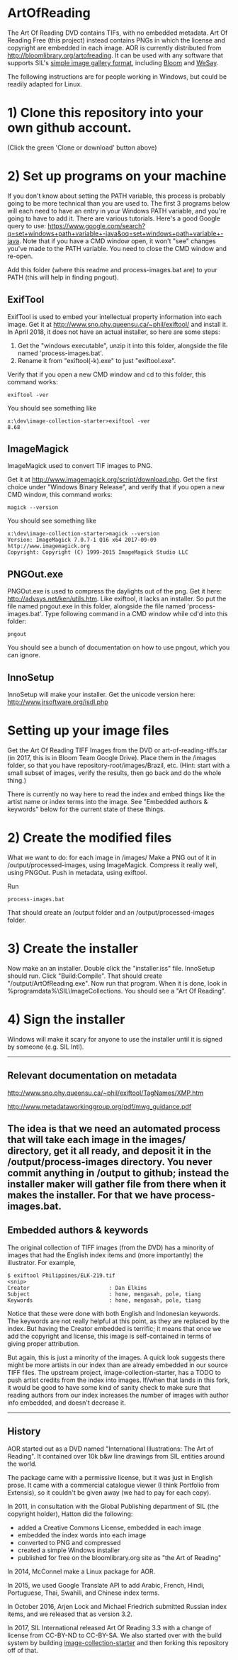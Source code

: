 # ArtOfReading
The Art Of Reading DVD contains TIFs, with no embedded metadata.
Art Of Reading Free (this project) instead contains PNGs in which the license and
copyright are embedded in each image. AOR is currently distributed from http://bloomlibrary.org/artofreading. It can be used with any software that supports SIL's [simple image gallery format](https://github.com/sillsdev/image-collection-starter), including [Bloom](http://bloomlibrary.org) and [WeSay](http://software.sil.org/wesay).

The following instructions are for people working in Windows, but could be readily adapted for Linux.

# 1) Clone this repository into your own github account.

(Click the green 'Clone or download' button above)

# 2) Set up programs on your machine

If you don't know about setting the PATH variable, this process is probably going to be more technical than you are used to. The first 3 programs below will each need to have an entry in your Windows PATH variable, and you're going to have to add it. There are various tutorials. Here's a good Google query to use: https://www.google.com/search?q=set+windows+path+variable+-java&oq=set+windows+path+variable+-java. Note that if you have a CMD window open, it won't "see" changes you've made to the PATH variable. You need to close the CMD window and re-open.

Add this folder (where this readme and process-images.bat are) to your PATH (this will help in finding pngout).

## ExifTool

ExifTool is used to embed your intellectual property information into each image. Get it at http://www.sno.phy.queensu.ca/~phil/exiftool/ and install it. In April 2018, it does not have an actual installer, so here are some steps:
1. Get the "windows executable", unzip it into this folder, alongside the file named 'process-images.bat'.
2. Rename it from "exiftool(-k).exe" to just "exiftool.exe".

Verify that if you open a new CMD window and cd to this folder, this command works:

    exiftool -ver

You should see something like

    x:\dev\image-collection-starter>exiftool -ver
    8.68

## ImageMagick

ImageMagick used to convert TIF images to PNG.

Get it at http://www.imagemagick.org/script/download.php. Get the first choice under "Windows Binary Release", and verify that if you open a new CMD window, this command works:

    magick --version

You should see something like

    x:\dev\image-collection-starter>magick --version
    Version: ImageMagick 7.0.7-1 Q16 x64 2017-09-09 http://www.imagemagick.org
    Copyright: Copyright (C) 1999-2015 ImageMagick Studio LLC

## PNGOut.exe

PNGOut.exe is used to compress the daylights out of the png. Get it here: http://advsys.net/ken/utils.htm. Like exiftool, it lacks an installer. So put the file named pngout.exe in this folder, alongside the file named 'process-images.bat'. Type following command in a CMD window while cd'd into this folder:

    pngout

You should see a bunch of documentation on how to use pngout, which you can ignore.

## InnoSetup

InnoSetup will make your installer. Get the unicode version here: http://www.jrsoftware.org/isdl.php

# Setting up your image files

Get the Art Of Reading TIFF Images from the DVD or art-of-reading-tiffs.tar (in 2017, this is in Bloom Team Google Drive). Place them in the /images folder, so that you have repository-root/images/Brazil, etc. (Hint: start with a small subset of images, verify the results, then go back and do the whole thing.)

There is currently no way here to read the index and embed things like the artist name or index terms into the image. See "Embedded authors & keywords" below for the current state of these things.

# 2) Create the modified files

What we want to do: for each image in /images/
	Make a PNG out of it in /output/processed-images, using ImageMagick.
	Compress it really well, using PNGOut.
	Push in metadata, using exiftool.

Run

    process-images.bat

That should create an /output folder and an /output/processed-images folder.

# 3) Create the installer

Now make an an installer. Double click the "installer.iss" file. InnoSetup should run. Click "Build:Compile". That should create "/output/ArtOfReading.exe". Now run that program. When it is done, look in %programdata%\SIL\ImageCollections\. You should see a "Art Of Reading".

# 4) Sign the installer

Windows will make it scary for anyone to use the installer until it is signed by someone (e.g. SIL Intl).

---
## Relevant documentation on metadata

http://www.sno.phy.queensu.ca/~phil/exiftool/TagNames/XMP.htm

http://www.metadataworkinggroup.org/pdf/mwg_guidance.pdf

The idea is that we need an automated process that will take each image in the images/ directory, get it all ready, and deposit it in the /output/process-images directory. You never commit anything in /output to github; instead the installer maker will gather file from there when it makes the installer. For that we have process-images.bat.
---
## Embedded authors & keywords

The original collection of TIFF images (from the DVD) has a minority of images that had the English index items and (more importantly) the illustrator. For example,

```
$ exiftool Philippines/ELK-219.tif
<snip>
Creator                         : Dan Elkins
Subject                         : hone, mengasah, pole, tiang
Keywords                        : hone, mengasah, pole, tiang
```
Notice that these were done with both English and Indonesian keywords. The keywords are not really helpful at this point, as they are replaced by the index. But having the Creator embedded is terrific; it means that once we add the copyright and license, this image is self-contained in terms of giving proper attribution.

But again, this is just a minority of the images. A quick look suggests there might be more artists in our index than are already embedded in our source TIFF files. The upstream project, image-collection-starter, has a TODO to push artist credits from the index into images. If/when that lands in this fork, it would be good to have some kind of sanity check to make sure that reading authors from our index increases the number of images with author info embedded, and doesn't decrease it.

---
## History
AOR started out as a DVD named "International Illustrations: The Art of Reading". It contained over 10k b&w line drawings from SIL entities around the world.

The package came with a permissive license, but it was just in English prose. It came with a commercial catalogue viewer (I think Portfolio from Extensis), so it couldn't be given away (we had to pay for each copy).

In 2011, in consultation with the Global Publishing department of SIL (the copyright holder), Hatton did the following:

* added a Creative Commons License, embedded in each image
* embedded the index words into each image
* converted to PNG and compressed
* created a simple Windows installer
* published for free on the bloomlibrary.org site as "the Art of Reading"

In 2014, McConnel make a Linux package for AOR.

In 2015, we used Google Translate API to add Arabic, French, Hindi, Portuguese,  Thai, Swahili, and Chinese index terms.

In October 2016, Arjen Lock and Michael Friedrich submitted Russian index items, and we released that as version 3.2.

In 2017, SIL International released Art Of Reading 3.3 with a change of license from CC-BY-ND to CC-BY-SA. We also started over with the build system by building [image-collection-starter](https://github.com/sillsdev/image-collection-starter) and then forking this repository off of that.
